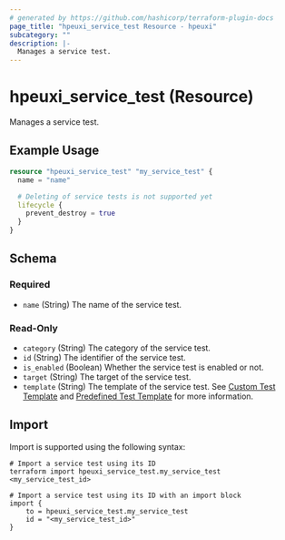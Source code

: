 ```yaml
---
# generated by https://github.com/hashicorp/terraform-plugin-docs
page_title: "hpeuxi_service_test Resource - hpeuxi"
subcategory: ""
description: |-
  Manages a service test.
---
```


# hpeuxi_service_test (Resource)

Manages a service test.

## Example Usage

```terraform
resource "hpeuxi_service_test" "my_service_test" {
  name = "name"

  # Deleting of service tests is not supported yet
  lifecycle {
    prevent_destroy = true
  }
}
```

<!-- schema generated by tfplugindocs -->
## Schema

### Required

- `name` (String) The name of the service test.

### Read-Only

- `category` (String) The category of the service test.
- `id` (String) The identifier of the service test.
- `is_enabled` (Boolean) Whether the service test is enabled or not.
- `target` (String) The target of the service test.
- `template` (String) The template of the service test. See [Custom Test Template](https://help.capenetworks.com/en/articles/2744766-custom-test-templates) and [Predefined Test Template](https://help.capenetworks.com/en/articles/2792424-predefined-tests) for more information.

## Import

Import is supported using the following syntax:

```shell
# Import a service test using its ID
terraform import hpeuxi_service_test.my_service_test <my_service_test_id>

# Import a service test using its ID with an import block
import {
    to = hpeuxi_service_test.my_service_test
    id = "<my_service_test_id>"
}
```
